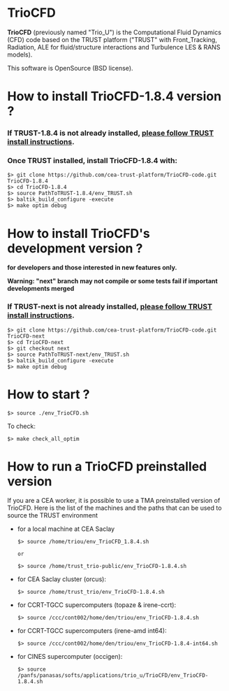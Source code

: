 
# TrioCFD

**TrioCFD** (previously named "Trio_U") is the Computational Fluid Dynamics (CFD) code
based on the TRUST platform ("TRUST" with Front_Tracking, Radiation, ALE for fluid/structure interactions and Turbulence LES & RANS models).

This software is OpenSource (BSD license).



# **How to install TrioCFD-1.8.4 version ?**

### If TRUST-1.8.4 is not already installed, [please follow TRUST install instructions](https://github.com/cea-trust-platform/trust-code#readme).

### Once TRUST installed, install TrioCFD-1.8.4 with:

    $> git clone https://github.com/cea-trust-platform/TrioCFD-code.git TrioCFD-1.8.4
    $> cd TrioCFD-1.8.4
    $> source PathToTRUST-1.8.4/env_TRUST.sh
    $> baltik_build_configure -execute
    $> make optim debug

# **How to install TrioCFD's development version ?**
**for developers and those interested in new features only.**

**Warning: "next" branch may not compile or some tests fail if important developments merged**

### If TRUST-next is not already installed, [please follow TRUST install instructions](https://github.com/cea-trust-platform/trust-code/tree/next#readme).

    $> git clone https://github.com/cea-trust-platform/TrioCFD-code.git TrioCFD-next
    $> cd TrioCFD-next
    $> git checkout next
    $> source PathToTRUST-next/env_TRUST.sh
    $> baltik_build_configure -execute
    $> make optim debug

# **How to start ?**

    $> source ./env_TrioCFD.sh

To check:

    $> make check_all_optim


# **How to run a TrioCFD preinstalled version**

If you are a CEA worker, it is possible to use a TMA preinstalled version of TrioCFD. Here is the list of the machines and the paths that can be used to source the TRUST environment

- for a local machine at CEA Saclay

      $> source /home/triou/env_TrioCFD_1.8.4.sh

      or

      $> source /home/trust_trio-public/env_TrioCFD-1.8.4.sh

- for CEA Saclay cluster (orcus):

      $> source /home/trust_trio/env_TrioCFD-1.8.4.sh

- for CCRT-TGCC supercomputers (topaze & irene-ccrt):

      $> source /ccc/cont002/home/den/triou/env_TrioCFD-1.8.4.sh

- for CCRT-TGCC supercomputers (irene-amd int64):

      $> source /ccc/cont002/home/den/triou/env_TrioCFD-1.8.4-int64.sh

- for CINES supercomputer (occigen):

      $> source /panfs/panasas/softs/applications/trio_u/TrioCFD/env_TrioCFD-1.8.4.sh

